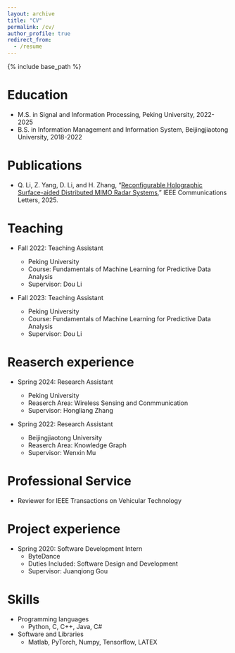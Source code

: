 ```yaml
---
layout: archive
title: "CV"
permalink: /cv/
author_profile: true
redirect_from:
  - /resume
---
```


{% include base_path %}

Education
======
* M.S. in Signal and Information Processing, Peking University, 2022-2025
* B.S. in Information Management and Information System, Beijingjiaotong University, 2018-2022

Publications
======
* Q. Li, Z. Yang, D. Li, and H. Zhang, “[Reconfigurable Holographic Surface-aided Distributed MIMO Radar Systems](https://ieeexplore.ieee.org/abstract/document/10962217),” IEEE Communications
Letters, 2025.

  
Teaching
======
* Fall 2022: Teaching Assistant
  * Peking University
  * Course: Fundamentals of Machine Learning for Predictive Data Analysis
  * Supervisor: Dou Li
  
* Fall 2023: Teaching Assistant
  * Peking University
  * Course: Fundamentals of Machine Learning for Predictive Data Analysis
  * Supervisor: Dou Li


Reaserch experience
======
* Spring 2024: Research Assistant
  * Peking University
  * Reaserch Area: Wireless Sensing and Conmmunication
  * Supervisor: Hongliang Zhang

* Spring 2022: Research Assistant
  * Beijingjiaotong University
  * Reaserch Area: Knowledge Graph
  * Supervisor: Wenxin Mu

Professional Service
======
* Reviewer for IEEE Transactions on Vehicular Technology

Project experience
======
* Spring 2020: Software Development Intern
  * ByteDance
  * Duties Included: Software Design and Development
  * Supervisor: Juanqiong Gou
  

Skills
======
* Programming languages
  * Python, C, C++, Java, C#
* Software and Libraries 
  * Matlab, PyTorch, Numpy, Tensorﬂow, LATEX


